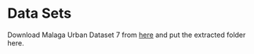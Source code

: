 # Data Sets

Download Malaga Urban Dataset 7 from [here](http://ingmec.ual.es/~jlblanco/malaga-urban-dataset/extracts/malaga-urban-dataset-extract-07.zip) and put the extracted folder here.